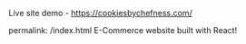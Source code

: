 Live site demo - https://cookiesbychefness.com/

permalink: /index.html
E-Commerce website built with React!
